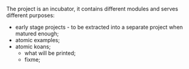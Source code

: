 
The project is an incubator, it contains different modules and serves different purposes:

- early stage projects - to be extracted into a separate project when matured enough;
- atomic examples;
- atomic koans;
  - what will be printed; 
  - fixme;  